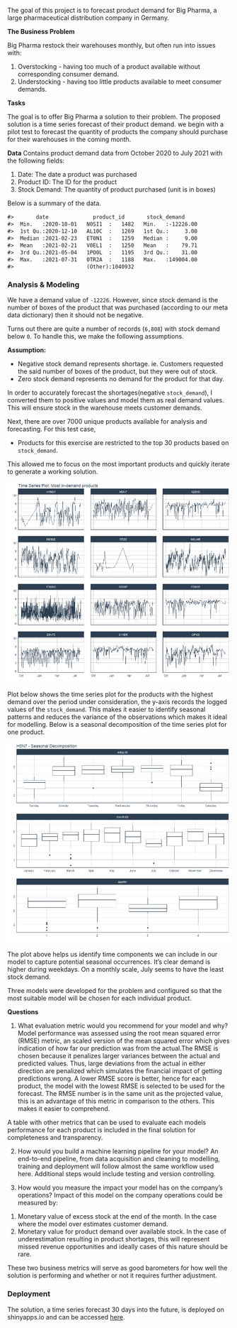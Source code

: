 
The goal of this project is to forecast product demand for Big Pharma, a
large pharmaceutical distribution company in Germany.

**The Business Problem**

Big Pharma restock their warehouses monthly, but often run into issues
with:

1.  Overstocking - having too much of a product available without
    corresponding consumer demand.
2.  Understocking - having too little products available to meet
    consumer demands.

**Tasks**

The goal is to offer Big Pharma a solution to their problem. The
proposed solution is a time series forecast of their product demand. we
begin with a pilot test to forecast the quantity of products the company
should purchase for their warehouses in the coming month.

**Data** Contains product demand data from October 2020 to July 2021
with the following fields:

1.  Date: The date a product was purchased
2.  Product ID: The ID for the product
3.  Stock Demand: The quantity of product purchased (unit is in boxes)

Below is a summary of the data.

    #>       date              product_id       stock_demand      
    #>  Min.   :2020-10-01   N0SI1  :   1482   Min.   :-12226.00  
    #>  1st Qu.:2020-12-10   AL10C  :   1269   1st Qu.:     3.00  
    #>  Median :2021-02-23   ET0N1  :   1259   Median :     9.00  
    #>  Mean   :2021-02-21   V0EL1  :   1250   Mean   :    79.71  
    #>  3rd Qu.:2021-05-04   1PO0L  :   1195   3rd Qu.:    31.00  
    #>  Max.   :2021-07-31   0TR2A  :   1188   Max.   :149004.00  
    #>                       (Other):1040932

### Analysis & Modeling

We have a demand value of `-12226`. However, since stock demand is the
number of boxes of the product that was purchased (according to our meta
data dictionary) then it should not be negative.

Turns out there are quite a number of records (`6,808`) with stock
demand below `0`. To handle this, we make the following assumptions.

**Assumption:**

-   Negative stock demand represents shortage. ie. Customers requested
    the said number of boxes of the product, but they were out of
    stock.  
-   Zero stock demand represents no demand for the product for that day.

In order to accurately forecast the shortages(negative `stock_demand`),
I converted them to positive values and model them as real demand
values. This will ensure stock in the warehouse meets customer demands.

Next, there are over 7000 unique products available for analysis and
forecasting. For this test case,

-   Products for this exercise are restricted to the top 30 products
    based on `stock_demand`.

This allowed me to focus on the most important products and quickly
iterate to generate a working solution.

![](README_files/figure-gfm/unnamed-chunk-3-1.png)<!-- -->

Plot below shows the time series plot for the products with the highest
demand over the period under consideration, the y-axis records the
logged values of the `stock_demand`. This makes it easier to identify
seasonal patterns and reduces the variance of the observations which
makes it ideal for modelling. Below is a seasonal decomposition of the
time series plot for one product.

![](README_files/figure-gfm/unnamed-chunk-4-1.png)<!-- -->

The plot above helps us identify time components we can include in our
model to capture potential seasonal occurrences. It’s clear demand is
higher during weekdays. On a monthly scale, July seems to have the least
stock demand.

Three models were developed for the problem and configured so that the
most suitable model will be chosen for each individual product.

**Questions**

1.  What evaluation metric would you recommend for your model and why?
    Model performance was assessed using the root mean squared error
    (RMSE) metric, an scaled version of the mean squared error which
    gives indication of how far our prediction was from the actual.The
    RMSE is chosen because it penalizes larger variances between the
    actual and predicted values. Thus, large deviations from the actual
    in either direction are penalized which simulates the financial
    impact of getting predictions wrong. A lower RMSE score is better,
    hence for each product, the model with the lowest RMSE is selected
    to be used for the forecast. The RMSE number is in the same unit as
    the projected value, this is an advantage of this metric in
    comparison to the others. This makes it easier to comprehend.

A table with other metrics that can be used to evaluate each models
performance for each product is included in the final solution for
completeness and transparency.

2.  How would you build a machine learning pipeline for your model? An
    end-to-end pipeline, from data acquisition and cleaning to
    modelling, training and deployment will follow almost the same
    workflow used here. Additional steps would include testing and
    version controlling.

3.  How would you measure the impact your model has on the company’s
    operations? Impact of this model on the company operations could be
    measured by:

<!-- -->

1.  Monetary value of excess stock at the end of the month. In the case
    where the model over estimates customer demand.
2.  Monetary value for product demand over available stock. In the case
    of underestimation resulting in product shortages, this will
    represent missed revenue opportunities and ideally cases of this
    nature should be rare.

These two business metrics will serve as good barometers for how well
the solution is performing and whether or not it requires further
adjustment.

### Deployment

The solution, a time series forecast 30 days into the future, is
deployed on shinyapps.io and can be accessed
[here](https://nii-amoo.shinyapps.io/Big_Pharma_Product_Forecast/?_ga=2.30230655.1728434036.1665487901-2124963698.1665487901).

